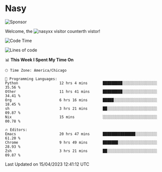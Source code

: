 # Nasy

<!--
<p align="center">
<img height="200" src="https://github-readme-stats.vercel.app/api?username=nasyxx&count_private=true&show_icons=true&theme=dracula&include_all_commits=true"/>
<img height="200" src="https://github-readme-stats.vercel.app/api/top-langs/?username=nasyxx&theme=dracula&hide=html,jupyter+notebook&count_private=true&show_icons=true"/>
</p>

  
----------------
-->

![Sponsor](https://img.shields.io/static/v1.svg?label=Sponsor&message=%E2%9D%A4&logo=GitHub&style=flat&color=pink)
 
Welcome, the ![nasyxx visitor counter](https://count.getloli.com/get/@nasyxx?theme=rule34)th vistor!
 
<!--START_SECTION:waka-->
![Code Time](http://img.shields.io/badge/Code%20Time-3%2C396%20hrs%2022%20mins-blue)

![Lines of code](https://img.shields.io/badge/From%20Hello%20World%20I%27ve%20Written-6.2%20million%20lines%20of%20code-blue)

📊 **This Week I Spent My Time On** 

```text
🕑︎ Time Zone: America/Chicago

💬 Programming Languages: 
Python                   12 hrs 4 mins       █████████░░░░░░░░░░░░░░░░   35.56 % 
Other                    11 hrs 41 mins      █████████░░░░░░░░░░░░░░░░   34.41 % 
Org                      6 hrs 16 mins       █████░░░░░░░░░░░░░░░░░░░░   18.45 % 
sh                       3 hrs 21 mins       ██░░░░░░░░░░░░░░░░░░░░░░░   09.87 % 
Nix                      15 mins             ░░░░░░░░░░░░░░░░░░░░░░░░░   00.78 % 

🔥 Editors: 
Emacs                    20 hrs 47 mins      ███████████████░░░░░░░░░░   61.20 % 
Chrome                   9 hrs 49 mins       ███████░░░░░░░░░░░░░░░░░░   28.93 % 
Zsh                      3 hrs 21 mins       ██░░░░░░░░░░░░░░░░░░░░░░░   09.87 % 
```


 Last Updated on 15/04/2023 12:41:12 UTC
<!--END_SECTION:waka-->

<!-- ![visitors](https://visitor-badge.laobi.icu/badge?page_id=nasyxx.nasyxx) -->
